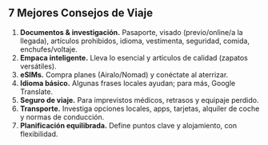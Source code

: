 ## 7 Mejores Consejos de Viaje
1. **Documentos & investigación.** Pasaporte, visado (previo/online/a la llegada), artículos prohibidos, idioma, vestimenta, seguridad, comida, enchufes/voltaje.
2. **Empaca inteligente.** Lleva lo esencial y artículos de calidad (zapatos versátiles).
3. **eSIMs.** Compra planes (Airalo/Nomad) y conéctate al aterrizar.
4. **Idioma básico.** Algunas frases locales ayudan; para más, Google Translate.
5. **Seguro de viaje.** Para imprevistos médicos, retrasos y equipaje perdido.
6. **Transporte.** Investiga opciones locales, apps, tarjetas, alquiler de coche y normas de conducción.
7. **Planificación equilibrada.** Define puntos clave y alojamiento, con flexibilidad.

